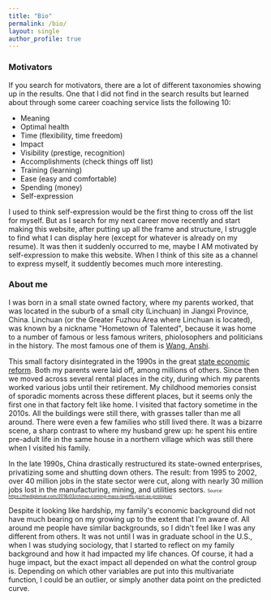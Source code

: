 ```yaml
---
title: "Bio"
permalink: /bio/
layout: single
author_profile: true
---
```


### Motivators

If you search for motivators, there are a lot of different taxonomies showing up in the results. One that I did not find in the search results but learned about through some career coaching service lists the following 10:
- Meaning 
- Optimal health
- Time (flexibility, time freedom)
- Impact
- Visibility (prestige, recognition)
- Accomplishments (check things off list)
- Training (learning)
- Ease (easy and comfortable)
- Spending (money)
- Self-expression

I used to think self-expression would be the first thing to cross off the list for myself. But as I search for my next career move recently and start making this website, after putting up all the frame and structure, I struggle to find what I can display here (except for whatever is already on my resume). It was then it suddenly occurred to me, maybe I AM motivated by self-expression to make this website. When I think of this site as a channel to express myself, it suddently becomes much more interesting.

### About me

I was born in a small state owned factory, where my parents worked, that was located in the suburb of a small city (Linchuan) in Jiangxi Province, China. Linchuan (or the Greater Fuzhou Area where Linchuan is located), was known by a nickname "Hometown of Talented", because it was home to a number of famous or less famous writers, phiolosophers and politicians in the history. The most famous one of them is [Wang, Anshi](https://en.wikipedia.org/wiki/Wang_Anshi).

This small factory disintegrated in the 1990s in the great [state economic reform](https://en.wikipedia.org/wiki/Chinese_economic_reform). Both my parents were laid off, among millions of others. Since then we moved across several rental places in the city, during which my parents worked various jobs until their retirement. My childhood memories consist of sporadic moments across these different places, but it seems only the first one in that factory felt like home. I visited that factory sometime in the 2010s. All the buildings were still there, with grasses taller than me all around. There were even a few families who still lived there. It was a bizarre scene, a sharp contrast to where my husband grew up: he spent his entire pre-adult life in the same house in a northern village which was still there when I visited his family.

>
In the late 1990s, China drastically restructured its state-owned enterprises, privatizing some and shutting down others. The result: from 1995 to 2002, over 40 million jobs in the state sector were cut, along with nearly 30 million jobs lost in the manufacturing, mining, and utilities sectors.
<span style="font-size:0.6em;">Source: https://thediplomat.com/2016/03/chinas-coming-mass-layoffs-past-as-prologue/</span>

Despite it looking like hardship, my family's economic background did not have much bearing on my growing up to the extent that I'm aware of. All around me people have similar backgrounds, so I didn't feel like I was any different from others. It was not until I was in graduate school in the U.S., when I was studying sociology, that I started to reflect on my family background and how it had impacted my life chances. Of course, it had a huge impact, but the exact impact all depended on what the control group is. Depending on which other variables are put into this multivariate function, I could be an outlier, or simply another data point on the predicted curve.

